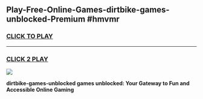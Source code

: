 
## Play-Free-Online-Games-dirtbike-games-unblocked-Premium #hmvmr
<h3>
<a href="https://premium.freeplayer.one?title=dirtbike-games-unblocked&ref=8M">CLICK TO PLAY</a></h3>
<hr>

<h3>
<a href="https://premium.freeplayer.one?title=dirtbike-games-unblocked&ref=8M">CLICK 2 PLAY</a>
  
</h3>

<a href="https://premium.freeplayer.one?title=dirtbike-games-unblocked&ref=8M"><img src="https://clearcache.store/games.png"></a>


**dirtbike-games-unblocked games unblocked: Your Gateway to Fun and Accessible Online Gaming**
